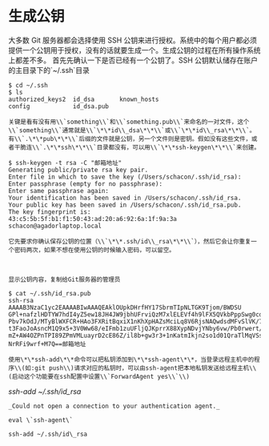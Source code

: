 # 生成公钥

大多数 Git 服务器都会选择使用 SSH 公钥来进行授权。系统中的每个用户都必须提供一个公钥用于授权，没有的话就要生成一个。生成公钥的过程在所有操作系统上都差不多。 首先先确认一下是否已经有一个公钥了。SSH 公钥默认储存在账户的主目录下的\`~/.ssh\`目录

```
$ cd ~/.ssh
$ ls
authorized_keys2  id_dsa       known_hosts
config            id_dsa.pub
```

    关键是看有没有用\\`something\\`和\\`something.pub\\`来命名的一对文件，这个\\`something\\`通常就是\\`\*\*id\\_dsa\*\*\\`或\\`\*\*id\\_rsa\*\*\\`。有\\`.\*\*pub\*\*\\`后缀的文件就是公钥，另一个文件则是密钥。假如没有这些文件，或者干脆连\\`.\*\*ssh\*\*\\`目录都没有，可以用\\`\*\*ssh-keygen\*\*\\`来创建。

```
$ ssh-keygen -t rsa -C "邮箱地址"
Generating public/private rsa key pair.
Enter file in which to save the key (/Users/schacon/.ssh/id_rsa):
Enter passphrase (empty for no passphrase):
Enter same passphrase again:
Your identification has been saved in /Users/schacon/.ssh/id_rsa.
Your public key has been saved in /Users/schacon/.ssh/id_rsa.pub.
The key fingerprint is:
43:c5:5b:5f:b1:f1:50:43:ad:20:a6:92:6a:1f:9a:3a schacon@agadorlaptop.local
```

    它先要求你确认保存公钥的位置（\\`\*\*.ssh/id\\_rsa\*\*\\`），然后它会让你重复一个密码两次，如果不想在使用公钥的时候输入密码，可以留空。



    显示公钥内容，复制给Git服务器的管理员

```
$ cat ~/.ssh/id_rsa.pub
ssh-rsa AAAAB3NzaC1yc2EAAAABIwAAAQEAklOUpkDHrfHY17SbrmTIpNLTGK9Tjom/BWDSU
GPl+nafzlHDTYW7hdI4yZ5ew18JH4JW9jbhUFrviQzM7xlELEVf4h9lFX5QVkbPppSwg0cda3
Pbv7kOdJ/MTyBlWXFCR+HAo3FXRitBqxiX1nKhXpHAZsMciLq8V6RjsNAQwdsdMFvSlVK/7XA
t3FaoJoAsncM1Q9x5+3V0Ww68/eIFmb1zuUFljQJKprrX88XypNDvjYNby6vw/Pb0rwert/En
mZ+AW4OZPnTPI89ZPmVMLuayrD2cE86Z/il8b+gw3r3+1nKatmIkjn2so1d01QraTlMqVSsbx
NrRFi9wrf+M7Q==邮箱地址
```

    使用\*\*ssh-add\*\*命令可以把私钥添加到\*\*ssh-agent\*\*，当登录远程主机中的程序\\(如:git push\\)请求对应的私钥时，可以由ssh-agent把本地私钥发送给远程主机\\(启动这个功能要在ssh配置中设置\\`ForwardAgent yes\\`\\)

_ssh-add ~/.ssh/id\_rsa_

    _Could not open a connection to your authentication agent._

    eval \`ssh-agent\`

    ssh-add ~/.ssh/id\_rsa



